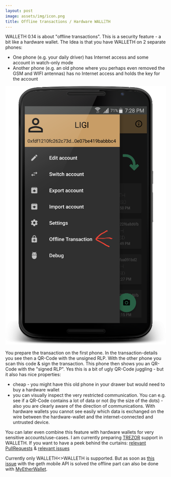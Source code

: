 ```yaml
---
layout: post
image: assets/img/icon.png
title: Offline transactions / Hardware WALLΞTH
---
```


WALLETH 0.14 is about "offline transactions". This is a security feature - a bit like a hardware wallet.
The Idea is that you have WALLETH on 2 separate phones:

 * One phone (e.g. your daily driver) has Internet access and some account in watch-only mode
 * Another phone (e.g. an old phone where you perhaps even removed the GSM and WIFI antennas) has no Internet access and holds the key for the account

 ![](/assets/img/news/offline_transactions.png)

 You prepare the transaction on the first phone. In the transaction-details you see then a QR-Code with the unsigned RLP. With the other phone you scan this code & sign the transaction. This phone then shows you an QR-Code with the "signed RLP".
 Yes this is a bit of ugly QR-Code juggling - but it also has nice properties:

  * cheap - you might have this old phone in your drawer but would need to buy a hardware wallet
  * you can visually inspect the very restricted communication. You can e.g. see if a QR-Code contains a lot of data or not (by the size of the dots) - also you are clearly aware of the direction of communications. With hardware wallets you cannot see easily which data is exchanged on the wire between the hardware-wallet and the internet-connected and untrusted device.

You can later even combine this feature with hardware wallets for very sensitive accounts/use-cases. I am currently preparing [TREZOR](https://trezor.io/?a=walleth.org) support in WALLETH. If you want to have a peek behind the curtains: [relevant PullRequests](https://github.com/trezor/trezor-android/pulls?q=is%3Apr+is%3Aclosed) & [relevant issues](https://github.com/trezor/trezor-android/issues?q=is%3Aissue+is%3Aclosed)

Currently only WALLETH<>WALLETH is supported. But as soon as [this issue](https://github.com/ethereum/go-ethereum/issues/14599) with the geth mobile API is solved the offline part can also be done with [MyEtherWallet](https://www.myetherwallet.com).
